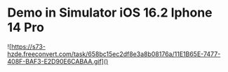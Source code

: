 # Demo in Simulator iOS 16.2 Iphone 14 Pro


![https://s73-hzde.freeconvert.com/task/658bc15ec2df8e3a8b08176a/11E1B65E-7477-408F-BAF3-E2D90E6CABAA.gif]()

